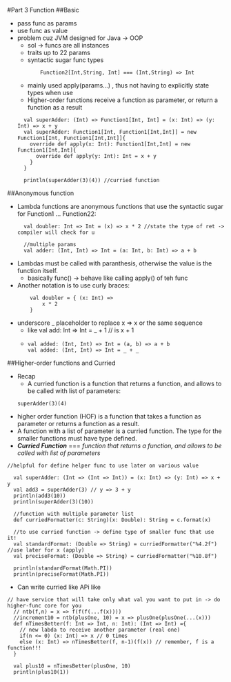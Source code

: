 #Part 3 Function
##Basic 
- pass func as params
- use func as value
- problem cuz JVM designed for Java -> OOP
    - sol -> funcs are all instances
    - traits up to 22 params
    - syntactic sugar func types
        ```
            Function2[Int,String, Int] === (Int,String) => Int
        ```
    - mainly used apply(params...) , thus not having to explicitly state types when use
    - Higher-order functions receive a function as parameter, or return a function as a result
    ```
      val superAdder: (Int) => Function1[Int, Int] = (x: Int) => (y: Int) => x + y
      val superAdder: Function1[Int, Function1[Int,Int]] = new Function1[Int, Function1[Int,Int]]{
        override def apply(x: Int): Function1[Int,Int] = new Function1[Int,Int]{
          override def apply(y: Int): Int = x + y
        }
      }
        
      println(superAdder(3)(4)) //curried function
    ```

##Anonymous function
- Lambda functions are anonymous functions that use the syntactic sugar for Function1 ... Function22:
    ```
      val doubler: Int => Int = (x) => x * 2 //state the type of ret -> compiler will check for u

      //multiple params
      val adder: (Int, Int) => Int = (a: Int, b: Int) => a + b
    ```
- Lambdas must be called with paranthesis, otherwise the value is the function itself.
    - basically func() -> behave like calling apply() of teh func
- Another notation is to use curly braces:
    ```
        val doubler = { (x: Int) =>
            x * 2
        }
    ```
- underscore _ placeholder to replace x => x or the same sequence 
    - like val add: Int => Int = _ + 1 // is x + 1
    - ```
      val added: (Int, Int) => Int = (a, b) => a + b
      val added: (Int, Int) => Int = _ + _

        ```
##Higher-order functions and Curried
- Recap
    - A curried function is a function that returns a function, and allows to be called with list of parameters:
    ```
    superAdder(3)(4)
    ```
- higher order function (HOF) is a function that takes a function as parameter or returns a function as a result.
- A function with a list of parameter is a curried function. The type for the smaller functions must have type defined.
- ***Curried Function*** === *function that returns a function, and allows to be called with list of parameters*
```aidl
//helpful for define helper func to use later on various value
 
  val superAdder: (Int => (Int => Int)) = (x: Int) => (y: Int) => x + y
  val add3 = superAdder(3) // y => 3 + y
  println(add3(10))
  println(superAdder(3)(10))

  //function with multiple parameter list
  def curriedFormatter(c: String)(x: Double): String = c.format(x)

  //to use curried function -> define type of smaller func that use it!
  val standardFormat: (Double => String) = curriedFormatter("%4.2f") //use later for x (apply)
  val preciseFormat: (Double => String) = curriedFormatter("%10.8f")

  println(standardFormat(Math.PI))
  println(preciseFormat(Math.PI))
```
- Can write curried like APi like
```
// have service that will take only what val you want to put in -> do higher-func core for you
  // ntb(f,n) = x => f(f(f(...f(x))))
  //increment10 = ntb(plusOne, 10) = x => plusOne(plusOne(...(x)))
  def nTimesBetter(f: Int => Int, n: Int): (Int => Int) ={
    // new labda to receive another parameter (real one)
    if(n <= 0) (x: Int) => x // 0 times
    else (x: Int) => nTimesBetter(f, n-1)(f(x)) // remember, f is a function!!!
  }

  val plus10 = nTimesBetter(plusOne, 10)
  println(plus10(1))
```